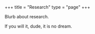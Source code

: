+++
title = "Research"
type = "page"
+++

Blurb about research.

If you will it, dude, it is no dream.

